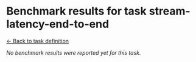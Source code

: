 # Benchmark results for task stream-latency-end-to-end

[<- Back to task definition](index.md)

_No benchmark results were reported yet for this task._